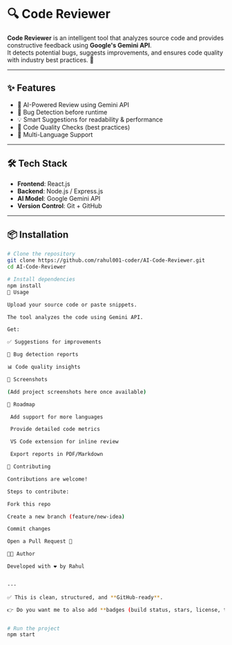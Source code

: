 # 🔍 Code Reviewer

**Code Reviewer** is an intelligent tool that analyzes source code and provides constructive feedback using **Google's Gemini API**.  
It detects potential bugs, suggests improvements, and ensures code quality with industry best practices. 🚀  

---

## ✨ Features
- 🧠 AI-Powered Review using Gemini API  
- 🐞 Bug Detection before runtime  
- 💡 Smart Suggestions for readability & performance  
- 📏 Code Quality Checks (best practices)  
- 🔄 Multi-Language Support  

---

## 🛠️ Tech Stack
- **Frontend**: React.js  
- **Backend**: Node.js / Express.js  
- **AI Model**: Google Gemini API  
- **Version Control**: Git + GitHub  

---

## 📦 Installation
```bash
# Clone the repository
git clone https://github.com/rahul001-coder/AI-Code-Reviewer.git
cd AI-Code-Reviewer

# Install dependencies
npm install
🚀 Usage

Upload your source code or paste snippets.

The tool analyzes the code using Gemini API.

Get:

✅ Suggestions for improvements

🐞 Bug detection reports

📊 Code quality insights

📸 Screenshots

(Add project screenshots here once available)

📌 Roadmap

 Add support for more languages

 Provide detailed code metrics

 VS Code extension for inline review

 Export reports in PDF/Markdown

🤝 Contributing

Contributions are welcome!

Steps to contribute:

Fork this repo

Create a new branch (feature/new-idea)

Commit changes

Open a Pull Request 🚀

👨‍💻 Author

Developed with ❤️ by Rahul


---

✅ This is clean, structured, and **GitHub-ready**.  

👉 Do you want me to also add **badges (build status, stars, license, tech used)** at the top to make it look like a polished open-source project?


# Run the project
npm start
